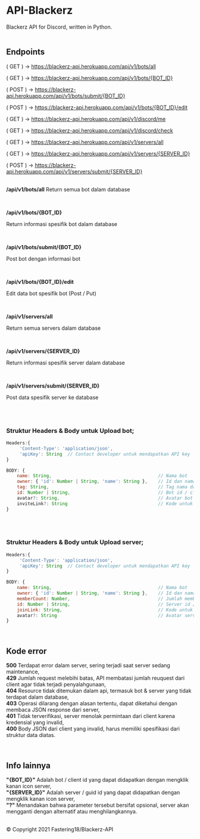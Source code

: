 # API-Blackerz
Blackerz API for Discord, written in Python.
<br><br>

## Endpoints

( GET ) -> https://blackerz-api.herokuapp.com/api/v1/bots/all

( GET ) -> https://blackerz-api.herokuapp.com/api/v1/bots/{BOT_ID}

( POST ) -> https://blackerz-api.herokuapp.com/api/v1/bots/submit/{BOT_ID} 

( POST ) -> https://blackerz-api.herokuapp.com/api/v1/bots/{BOT_ID}/edit 

( GET ) -> https://blackerz-api.herokuapp.com/api/v1/discord/me

( GET ) -> https://blackerz-api.herokuapp.com/api/v1/discord/check

( GET ) -> https://blackerz-api.herokuapp.com/api/v1/servers/all

( GET ) -> https://blackerz-api.herokuapp.com/api/v1/servers/{SERVER_ID}

( POST ) -> https://blackerz-api.herokuapp.com/api/v1/servers/submit/{SERVER_ID}
<br>
<br>

**/api/v1/bots/all**
Return semua bot dalam database

<br>

**/api/v1/bots/{BOT_ID}**

Return informasi spesifik bot dalam database

<br>

**/api/v1/bots/submit/{BOT_ID}**

Post bot dengan informasi bot

<br>

**/api/v1/bots/{BOT_ID}/edit**

Edit data bot spesifik bot (Post / Put)

<br>

**/api/v1/servers/all**

Return semua servers dalam database

<br>

**/api/v1/servers/{SERVER_ID}**

Return informasi spesifik server dalam database

<br>

**/api/v1/servers/submit/{SERVER_ID}**

Post data spesifik server ke database

<br>
<br>

### Struktur Headers & Body untuk Upload bot;

```js
Headers:{
     'Content-Type': 'application/json',
     'apiKey': String  // Contact developer untuk mendapatkan API key
}
```

```js
BODY: {
    name: String,                                        // Nama bot
    owner: { 'id': Number | String, 'name': String },    // Id dan nama akun Discord untuk developer bot
    tag: String,                                         // Tag nama dan diskriminator 
    id: Number | String,                                 // Bot id / client id
    avatar?: String,                                     // Avatar bot icon id pada cdn.discordapp.com
    inviteLink?: String                                  // Kode untuk link untuk add bot, harus sesuai dari Discord Developer Portal
}
```

<br>
<br>

### Struktur Headers & Body untuk Upload server;

```js
Headers:{
     'Content-Type': 'application/json',
     'apiKey': String  // Contact developer untuk mendapatkan API key
}
```

```js
BODY: {
    name: String,                                        // Nama bot
    owner: { 'id': Number | String, 'name': String },    // Id dan nama akun Discord untuk developer bot
    memberCount: Number,                                 // Jumlah member terbaru
    id: Number | String,                                 // Server id / Guild id
    joinLink: String,                                    // Kode untuk link masuk server, tidak memerlukan "https://discord.gg/"
    avatar?: String                                      // Avatar server icon id pada cdn.discordapp.com
}
```

<br>

## Kode error<br>
**500** Terdapat error dalam server, sering terjadi saat server sedang maintenance, <br>
**429** Jumlah request melebihi batas, API membatasi jumlah reuquest dari client agar tidak terjadi penyalahgunaan, <br>
**404** Resource tidak ditemukan dalam api, termasuk bot & server yang tidak terdapat dalam database, <br>
**403** Operasi dilarang dengan alasan tertentu, dapat diketahui dengan membaca JSON response dari server, <br>
**401** Tidak terverifikasi, server menolak permintaan dari client karena kredensial yang invalid, <br>
**400** Body JSON dari client yang invalid, harus memiliki spesifikasi dari struktur data diatas. <br>

<br>

## Info lainnya<br>
**"{BOT_ID}"** Adalah bot / client id yang dapat didapatkan dengan mengklik kanan icon server,<br>
**"{SERVER_ID}"** Adalah server / guid id yang dapat didapatkan dengan mengklik kanan icon server,<br>
**"?"** Menandakan bahwa parameter tersebut bersifat opsional, server akan mengganti dengan alternatif atau menghilangkannya.<br><br>

© Copyright 2021 Fastering18/Blackerz-API
